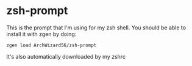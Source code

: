 # zsh-prompt
This is the prompt that I'm using for my zsh shell.
You should be able to install it with zgen by doing:
```
zgen load ArchWizard56/zsh-prompt
```
It's also automatically downloaded by my zshrc
